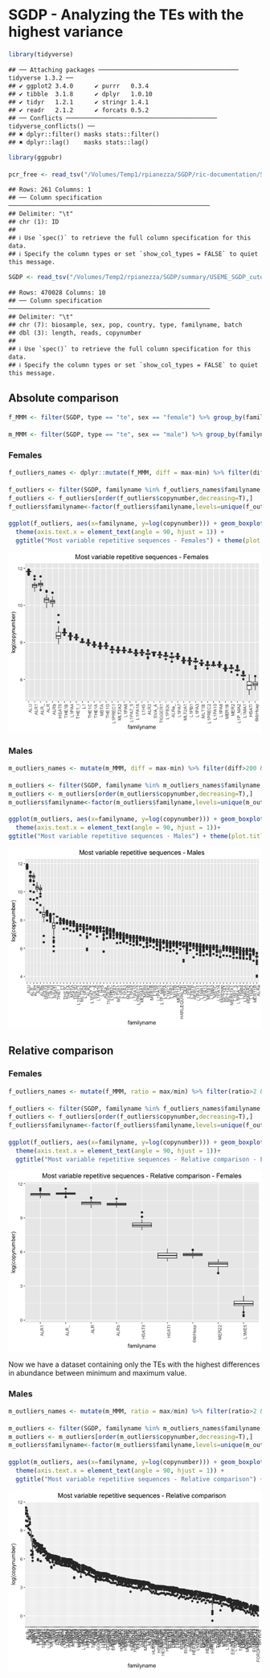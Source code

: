 SGDP - Analyzing the TEs with the highest variance
================

``` r
library(tidyverse)
```

    ## ── Attaching packages ─────────────────────────────────────── tidyverse 1.3.2 ──
    ## ✔ ggplot2 3.4.0      ✔ purrr   0.3.4 
    ## ✔ tibble  3.1.8      ✔ dplyr   1.0.10
    ## ✔ tidyr   1.2.1      ✔ stringr 1.4.1 
    ## ✔ readr   2.1.2      ✔ forcats 0.5.2 
    ## ── Conflicts ────────────────────────────────────────── tidyverse_conflicts() ──
    ## ✖ dplyr::filter() masks stats::filter()
    ## ✖ dplyr::lag()    masks stats::lag()

``` r
library(ggpubr)

pcr_free <- read_tsv("/Volumes/Temp1/rpianezza/SGDP/ric-documentation/SGDP-no-PCR.tsv")
```

    ## Rows: 261 Columns: 1
    ## ── Column specification ────────────────────────────────────────────────────────
    ## Delimiter: "\t"
    ## chr (1): ID
    ## 
    ## ℹ Use `spec()` to retrieve the full column specification for this data.
    ## ℹ Specify the column types or set `show_col_types = FALSE` to quiet this message.

``` r
SGDP <- read_tsv("/Volumes/Temp2/rpianezza/SGDP/summary/USEME_SGDP_cutoff") %>% filter(biosample %in% pcr_free$ID)
```

    ## Rows: 470028 Columns: 10
    ## ── Column specification ────────────────────────────────────────────────────────
    ## Delimiter: "\t"
    ## chr (7): biosample, sex, pop, country, type, familyname, batch
    ## dbl (3): length, reads, copynumber
    ## 
    ## ℹ Use `spec()` to retrieve the full column specification for this data.
    ## ℹ Specify the column types or set `show_col_types = FALSE` to quiet this message.

## Absolute comparison

``` r
f_MMM <- filter(SGDP, type == "te", sex == "female") %>% group_by(familyname) %>% dplyr::summarise(min = min(copynumber), mean = mean(copynumber), max = max(copynumber))

m_MMM <- filter(SGDP, type == "te", sex == "male") %>% group_by(familyname) %>% dplyr::summarise(min = min(copynumber), mean = mean(copynumber), max = max(copynumber))
```

### Females

``` r
f_outliers_names <- dplyr::mutate(f_MMM, diff = max-min) %>% filter(diff>200 & diff<Inf)

f_outliers <- filter(SGDP, familyname %in% f_outliers_names$familyname, type == "te", sex == "female")
f_outliers <- f_outliers[order(f_outliers$copynumber,decreasing=T),]
f_outliers$familyname<-factor(f_outliers$familyname,levels=unique(f_outliers$familyname))

ggplot(f_outliers, aes(x=familyname, y=log(copynumber))) + geom_boxplot(notch=F) +
  theme(axis.text.x = element_text(angle = 90, hjust = 1)) +
  ggtitle("Most variable repetitive sequences - Females") + theme(plot.title = element_text(hjust = 0.5))
```

![](01_SGDP_TEvariation_files/figure-gfm/unnamed-chunk-3-1.png)<!-- -->

### Males

``` r
m_outliers_names <- mutate(m_MMM, diff = max-min) %>% filter(diff>200 & diff<Inf)

m_outliers <- filter(SGDP, familyname %in% m_outliers_names$familyname, type == "te", sex == "male")
m_outliers <- m_outliers[order(m_outliers$copynumber,decreasing=T),]
m_outliers$familyname<-factor(m_outliers$familyname,levels=unique(m_outliers$familyname))

ggplot(m_outliers, aes(x=familyname, y=log(copynumber))) + geom_boxplot(notch=F) +
  theme(axis.text.x = element_text(angle = 90, hjust = 1))+
ggtitle("Most variable repetitive sequences - Males") + theme(plot.title = element_text(hjust = 0.5))
```

![](01_SGDP_TEvariation_files/figure-gfm/unnamed-chunk-4-1.png)<!-- -->

## Relative comparison

### Females

``` r
f_outliers_names <- mutate(f_MMM, ratio = max/min) %>% filter(ratio>2 & ratio<Inf & max>2.5)

f_outliers <- filter(SGDP, familyname %in% f_outliers_names$familyname, type == "te", sex == "female")
f_outliers <- f_outliers[order(f_outliers$copynumber,decreasing=T),]
f_outliers$familyname<-factor(f_outliers$familyname,levels=unique(f_outliers$familyname))

ggplot(f_outliers, aes(x=familyname, y=log(copynumber))) + geom_boxplot(notch=F) +
  theme(axis.text.x = element_text(angle = 90, hjust = 1))+
  ggtitle("Most variable repetitive sequences - Relative comparison - Females") + theme(plot.title = element_text(hjust = 0.5))
```

![](01_SGDP_TEvariation_files/figure-gfm/unnamed-chunk-5-1.png)<!-- -->

Now we have a dataset containing only the TEs with the highest
differences in abundance between minimum and maximum value.

### Males

``` r
m_outliers_names <- mutate(m_MMM, ratio = max/min) %>% filter(ratio>2 & ratio<Inf & max>2.5)

m_outliers <- filter(SGDP, familyname %in% m_outliers_names$familyname, type == "te", sex == "male")
m_outliers <- m_outliers[order(m_outliers$copynumber,decreasing=T),]
m_outliers$familyname<-factor(m_outliers$familyname,levels=unique(m_outliers$familyname))

ggplot(m_outliers, aes(x=familyname, y=log(copynumber))) + geom_boxplot(notch=F) +
  theme(axis.text.x = element_text(angle = 90, hjust = 1)) +
  ggtitle("Most variable repetitive sequences - Relative comparison") + theme(plot.title = element_text(hjust = 0.5))
```

![](01_SGDP_TEvariation_files/figure-gfm/unnamed-chunk-6-1.png)<!-- -->
